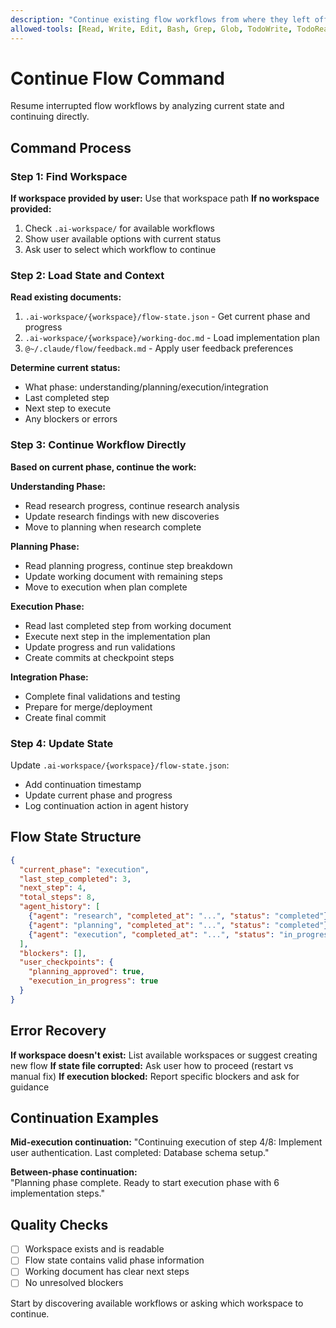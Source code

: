 ```yaml
---
description: "Continue existing flow workflows from where they left off"
allowed-tools: [Read, Write, Edit, Bash, Grep, Glob, TodoWrite, TodoRead]
---
```


# Continue Flow Command

Resume interrupted flow workflows by analyzing current state and continuing directly.

## Command Process

### Step 1: Find Workspace
**If workspace provided by user:** Use that workspace path
**If no workspace provided:** 
1. Check `.ai-workspace/` for available workflows
2. Show user available options with current status  
3. Ask user to select which workflow to continue

### Step 2: Load State and Context
**Read existing documents:**
1. `.ai-workspace/{workspace}/flow-state.json` - Get current phase and progress
2. `.ai-workspace/{workspace}/working-doc.md` - Load implementation plan
3. `@~/.claude/flow/feedback.md` - Apply user feedback preferences

**Determine current status:**
- What phase: understanding/planning/execution/integration
- Last completed step
- Next step to execute
- Any blockers or errors

### Step 3: Continue Workflow Directly

**Based on current phase, continue the work:**

**Understanding Phase:** 
- Read research progress, continue research analysis
- Update research findings with new discoveries
- Move to planning when research complete

**Planning Phase:**
- Read planning progress, continue step breakdown
- Update working document with remaining steps
- Move to execution when plan complete

**Execution Phase:**
- Read last completed step from working document
- Execute next step in the implementation plan
- Update progress and run validations
- Create commits at checkpoint steps

**Integration Phase:**
- Complete final validations and testing
- Prepare for merge/deployment
- Create final commit

### Step 4: Update State
Update `.ai-workspace/{workspace}/flow-state.json`:
- Add continuation timestamp
- Update current phase and progress
- Log continuation action in agent history

## Flow State Structure
```json
{
  "current_phase": "execution",
  "last_step_completed": 3,
  "next_step": 4,
  "total_steps": 8,
  "agent_history": [
    {"agent": "research", "completed_at": "...", "status": "completed"},
    {"agent": "planning", "completed_at": "...", "status": "completed"},
    {"agent": "execution", "completed_at": "...", "status": "in_progress"}
  ],
  "blockers": [],
  "user_checkpoints": {
    "planning_approved": true,
    "execution_in_progress": true
  }
}
```

## Error Recovery

**If workspace doesn't exist:** List available workspaces or suggest creating new flow
**If state file corrupted:** Ask user how to proceed (restart vs manual fix)
**If execution blocked:** Report specific blockers and ask for guidance

## Continuation Examples

**Mid-execution continuation:**
"Continuing execution of step 4/8: Implement user authentication. Last completed: Database schema setup."

**Between-phase continuation:**  
"Planning phase complete. Ready to start execution phase with 6 implementation steps."

## Quality Checks
- [ ] Workspace exists and is readable
- [ ] Flow state contains valid phase information  
- [ ] Working document has clear next steps
- [ ] No unresolved blockers

Start by discovering available workflows or asking which workspace to continue.